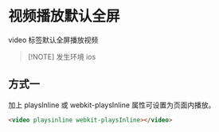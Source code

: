 # 视频播放默认全屏

video 标签默认全屏播放视频

> [!NOTE] 发生环境
> ios

## 方式一

加上 playsInline 或 webkit-playsInline 属性可设置为页面内播放。

```html
<video playsinline webkit-playsInline></video>
```
